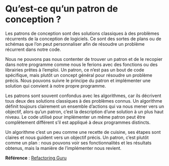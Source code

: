 # Qu’est-ce qu’un patron de conception ?

Les patrons de conception sont des solutions classiques à des problèmes récurrents de la conception de logiciels. Ce sont des sortes de plans ou de schémas que l’on peut personnaliser afin de résoudre un problème récurrent dans notre code.

Nous ne pouvons pas nous contenter de trouver un patron et de le recopier dans notre programme comme nous le ferions avec des fonctions ou des librairies prêtes à l’emploi. Un patron, ce n’est pas un bout de code spécifique, mais plutôt un concept général pour résoudre un problème précis. Nous pouvons suivre le principe du patron et implémenter une solution qui convient à notre propre programme.

Les patrons sont souvent confondus avec les algorithmes, car ils décrivent tous deux des solutions classiques à des problèmes connus. Un algorithme définit toujours clairement un ensemble d’actions qui va nous mener vers un objectif, alors qu’un patron, c’est la description d’une solution à un plus haut niveau. Le code utilisé pour implémenter un même patron peut être complètement différent s’il est appliqué à deux programmes distincts.

Un algorithme c’est un peu comme une recette de cuisine, ses étapes sont claires et nous guident vers un objectif précis. Un patron, c’est plutôt comme un plan : nous pouvons voir ses fonctionnalités et les résultats obtenus, mais la manière de l’implémenter nous revient.

**Référence** : [Refactoring Guru](https://refactoring.guru/fr/design-patterns/what-is-pattern)
